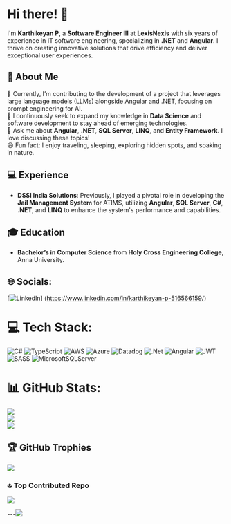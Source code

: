 # Hi there! 👋

I'm **Karthikeyan P**, a **Software Engineer III** at **LexisNexis** with six years of experience in IT software engineering, specializing in **.NET** and **Angular**. I thrive on creating innovative solutions that drive efficiency and deliver exceptional user experiences.

## 💫 About Me
🔭 Currently, I’m contributing to the development of a project that leverages large language models (LLMs) alongside Angular and .NET, focusing on prompt engineering for AI.<br>
🌱 I continuously seek to expand my knowledge in **Data Science** and software development to stay ahead of emerging technologies.<br>
💬 Ask me about **Angular**, **.NET**, **SQL Server**, **LINQ**, and **Entity Framework**. I love discussing these topics!<br>
😄 Fun fact: I enjoy traveling, sleeping, exploring hidden spots, and soaking in nature.

## 💻 Experience
- **DSSI India Solutions**: Previously, I played a pivotal role in developing the **Jail Management System** for ATIMS, utilizing **Angular**, **SQL Server**, **C#**, **.NET**, and **LINQ** to enhance the system's performance and capabilities.

## 🎓 Education
- **Bachelor’s in Computer Science** from **Holy Cross Engineering College**, Anna University.

## 🌐 Socials:
[![LinkedIn](https://img.shields.io/badge/LinkedIn-%230077B5.svg?logo=linkedin&logoColor=white)] (https://www.linkedin.com/in/karthikeyan-p-516566159/)

# 💻 Tech Stack:
![C#](https://img.shields.io/badge/c%23-%23239120.svg?style=for-the-badge&logo=csharp&logoColor=white) ![TypeScript](https://img.shields.io/badge/typescript-%23007ACC.svg?style=for-the-badge&logo=typescript&logoColor=white) ![AWS](https://img.shields.io/badge/AWS-%23FF9900.svg?style=for-the-badge&logo=amazon-aws&logoColor=white) ![Azure](https://img.shields.io/badge/azure-%230072C6.svg?style=for-the-badge&logo=microsoftazure&logoColor=white) ![Datadog](https://img.shields.io/badge/datadog-%23632CA6.svg?style=for-the-badge&logo=datadog&logoColor=white) ![.Net](https://img.shields.io/badge/.NET-5C2D91?style=for-the-badge&logo=.net&logoColor=white) ![Angular](https://img.shields.io/badge/angular-%23DD0031.svg?style=for-the-badge&logo=angular&logoColor=white) ![JWT](https://img.shields.io/badge/JWT-black?style=for-the-badge&logo=JSON%20web%20tokens) ![SASS](https://img.shields.io/badge/SASS-hotpink.svg?style=for-the-badge&logo=SASS&logoColor=white) ![MicrosoftSQLServer](https://img.shields.io/badge/Microsoft%20SQL%20Server-CC2927?style=for-the-badge&logo=microsoft%20sql%20server&logoColor=white)
# 📊 GitHub Stats:
![](https://github-readme-stats.vercel.app/api?username=Karthik22296&theme=dark&hide_border=false&include_all_commits=true&count_private=true)<br/>
![](https://github-readme-streak-stats.herokuapp.com/?user=Karthik22296&theme=dark&hide_border=false)<br/>
![](https://github-readme-stats.vercel.app/api/top-langs/?username=Karthik22296&theme=dark&hide_border=false&include_all_commits=true&count_private=true&layout=compact)

## 🏆 GitHub Trophies
![](https://github-profile-trophy.vercel.app/?username=Karthik22296&theme=dark&no-frame=false&no-bg=true&margin-w=4)

### 🔝 Top Contributed Repo
![](https://github-contributor-stats.vercel.app/api?username=Karthik22296&limit=5&theme=dark&combine_all_yearly_contributions=true)

---[![](https://visitcount.itsvg.in/api?id=karthik22296&label=Profile%20Views&pretty=true)](https://visitcount.itsvg.in)

